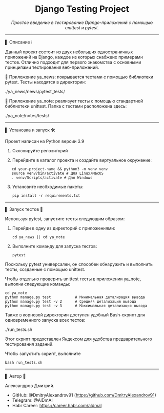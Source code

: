 <div align="center">
<h1>Django Testing Project</h1>
<p><em>Простое введение в тестирование Django-приложений с помощью unittest и pytest.</em></p>
</div>

---
▌ Описание ℹ️

Данный проект состоит из двух небольших одностраничных приложений на Django, каждое из которых снабжено примерами тестов. 
Отлично подходит для первого знакомства с основными принципами тестирования веб-приложений.

🔹 Приложение ya_news: покрывается тестами с помощью библиотеки pytest. Тесты находятся в директории:

./ya_news/news/pytest_tests/

🔹 Приложение ya_note: реализует тесты с помощью стандартной библиотеки unittest. Папка с тестами расположена здесь:

./ya_note/notes/tests/

---
▌ Установка и запуск 🛠️

Проект написан на Python версии 3.9

1. Склонируйте репозиторий
   
2. Перейдите в каталог проекта и создайте виртуальное окружение:

```
   cd your-project-name && python3 -m venv venv
   source venv/bin/activate # Для Linux/MacOS
   . venv/Scripts/activate # Для Windows
```
   
3. Установите необходимые пакеты:


    `pip install -r requirements.txt`

---

▌ Запуск тестов 🚀

Используя pytest, запустите тесты следующим образом:

1. Перейди в одну из директорий с приложениями:


    `cd ya_news || cd ya_note`

2. Выполните команду для запуска тестов:


    `pytest`
   

Поскольку pytest универсален, он способен обнаружить и выполнить тесты, созданные с помощью unittest.


Чтобы отдельно проверить unittest тесты в приложении ya_note, выполни следующие команды:

```
cd ya_note
python manage.py test           # Минимальная детализация вывода
python manage.py test -v 2      # Средняя детализация вывода
python manage.py test -v 3      # Максимальная детализация вывода
```

Также в корневой директории доступен удобный Bash-скрипт для одновременного запуска всех тестов:

./run_tests.sh

Этот скрипт предоставлен Яндексом для удобства предварительного тестирования заданий.

Чтобы запустить скрипт, выполните 

`bash run_tests.sh`

---

▌ Автор 📝

Александров Дмитрий.

- GitHub: @DmitryAlexandrov91 (https://github.com/DmitryAlexandrov91)
- Telegram: @AlDmAl
- Habr Career: https://career.habr.com/aldmal

